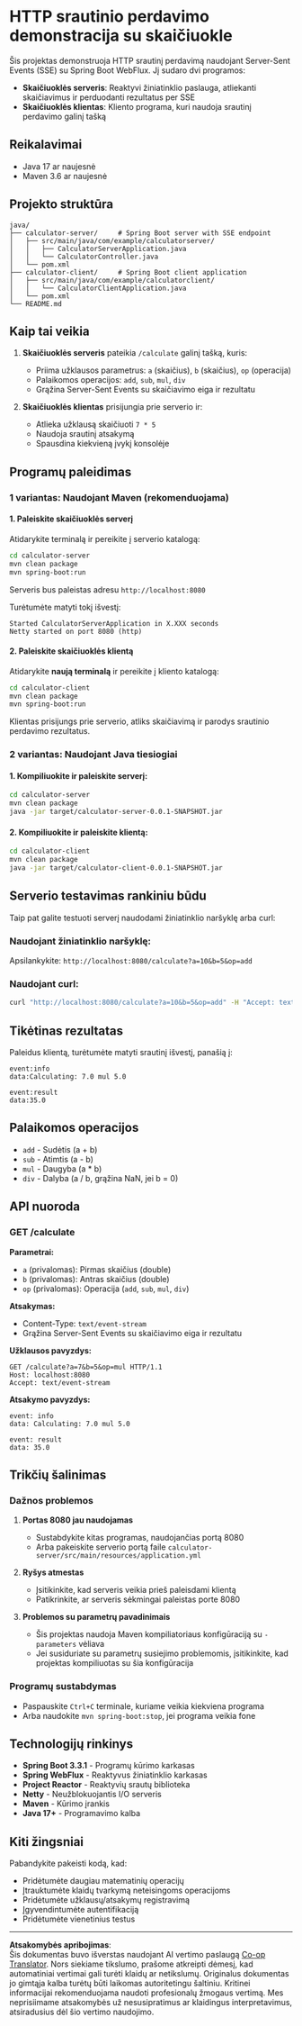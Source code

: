 <!--
CO_OP_TRANSLATOR_METADATA:
{
  "original_hash": "acd4010e430da00946a154f62847a169",
  "translation_date": "2025-08-26T16:54:02+00:00",
  "source_file": "03-GettingStarted/06-http-streaming/solution/java/README.md",
  "language_code": "lt"
}
-->
# HTTP srautinio perdavimo demonstracija su skaičiuokle

Šis projektas demonstruoja HTTP srautinį perdavimą naudojant Server-Sent Events (SSE) su Spring Boot WebFlux. Jį sudaro dvi programos:

- **Skaičiuoklės serveris**: Reaktyvi žiniatinklio paslauga, atliekanti skaičiavimus ir perduodanti rezultatus per SSE
- **Skaičiuoklės klientas**: Kliento programa, kuri naudoja srautinį perdavimo galinį tašką

## Reikalavimai

- Java 17 ar naujesnė
- Maven 3.6 ar naujesnė

## Projekto struktūra

```
java/
├── calculator-server/     # Spring Boot server with SSE endpoint
│   ├── src/main/java/com/example/calculatorserver/
│   │   ├── CalculatorServerApplication.java
│   │   └── CalculatorController.java
│   └── pom.xml
├── calculator-client/     # Spring Boot client application
│   ├── src/main/java/com/example/calculatorclient/
│   │   └── CalculatorClientApplication.java
│   └── pom.xml
└── README.md
```

## Kaip tai veikia

1. **Skaičiuoklės serveris** pateikia `/calculate` galinį tašką, kuris:
   - Priima užklausos parametrus: `a` (skaičius), `b` (skaičius), `op` (operacija)
   - Palaikomos operacijos: `add`, `sub`, `mul`, `div`
   - Grąžina Server-Sent Events su skaičiavimo eiga ir rezultatu

2. **Skaičiuoklės klientas** prisijungia prie serverio ir:
   - Atlieka užklausą skaičiuoti `7 * 5`
   - Naudoja srautinį atsakymą
   - Spausdina kiekvieną įvykį konsolėje

## Programų paleidimas

### 1 variantas: Naudojant Maven (rekomenduojama)

#### 1. Paleiskite skaičiuoklės serverį

Atidarykite terminalą ir pereikite į serverio katalogą:

```bash
cd calculator-server
mvn clean package
mvn spring-boot:run
```

Serveris bus paleistas adresu `http://localhost:8080`

Turėtumėte matyti tokį išvestį:
```
Started CalculatorServerApplication in X.XXX seconds
Netty started on port 8080 (http)
```

#### 2. Paleiskite skaičiuoklės klientą

Atidarykite **naują terminalą** ir pereikite į kliento katalogą:

```bash
cd calculator-client
mvn clean package
mvn spring-boot:run
```

Klientas prisijungs prie serverio, atliks skaičiavimą ir parodys srautinio perdavimo rezultatus.

### 2 variantas: Naudojant Java tiesiogiai

#### 1. Kompiliuokite ir paleiskite serverį:

```bash
cd calculator-server
mvn clean package
java -jar target/calculator-server-0.0.1-SNAPSHOT.jar
```

#### 2. Kompiliuokite ir paleiskite klientą:

```bash
cd calculator-client
mvn clean package
java -jar target/calculator-client-0.0.1-SNAPSHOT.jar
```

## Serverio testavimas rankiniu būdu

Taip pat galite testuoti serverį naudodami žiniatinklio naršyklę arba curl:

### Naudojant žiniatinklio naršyklę:
Apsilankykite: `http://localhost:8080/calculate?a=10&b=5&op=add`

### Naudojant curl:
```bash
curl "http://localhost:8080/calculate?a=10&b=5&op=add" -H "Accept: text/event-stream"
```

## Tikėtinas rezultatas

Paleidus klientą, turėtumėte matyti srautinį išvestį, panašią į:

```
event:info
data:Calculating: 7.0 mul 5.0

event:result
data:35.0
```

## Palaikomos operacijos

- `add` - Sudėtis (a + b)
- `sub` - Atimtis (a - b)
- `mul` - Daugyba (a * b)
- `div` - Dalyba (a / b, grąžina NaN, jei b = 0)

## API nuoroda

### GET /calculate

**Parametrai:**
- `a` (privalomas): Pirmas skaičius (double)
- `b` (privalomas): Antras skaičius (double)
- `op` (privalomas): Operacija (`add`, `sub`, `mul`, `div`)

**Atsakymas:**
- Content-Type: `text/event-stream`
- Grąžina Server-Sent Events su skaičiavimo eiga ir rezultatu

**Užklausos pavyzdys:**
```
GET /calculate?a=7&b=5&op=mul HTTP/1.1
Host: localhost:8080
Accept: text/event-stream
```

**Atsakymo pavyzdys:**
```
event: info
data: Calculating: 7.0 mul 5.0

event: result
data: 35.0
```

## Trikčių šalinimas

### Dažnos problemos

1. **Portas 8080 jau naudojamas**
   - Sustabdykite kitas programas, naudojančias portą 8080
   - Arba pakeiskite serverio portą faile `calculator-server/src/main/resources/application.yml`

2. **Ryšys atmestas**
   - Įsitikinkite, kad serveris veikia prieš paleisdami klientą
   - Patikrinkite, ar serveris sėkmingai paleistas porte 8080

3. **Problemos su parametrų pavadinimais**
   - Šis projektas naudoja Maven kompiliatoriaus konfigūraciją su `-parameters` vėliava
   - Jei susiduriate su parametrų susiejimo problemomis, įsitikinkite, kad projektas kompiliuotas su šia konfigūracija

### Programų sustabdymas

- Paspauskite `Ctrl+C` terminale, kuriame veikia kiekviena programa
- Arba naudokite `mvn spring-boot:stop`, jei programa veikia fone

## Technologijų rinkinys

- **Spring Boot 3.3.1** - Programų kūrimo karkasas
- **Spring WebFlux** - Reaktyvus žiniatinklio karkasas
- **Project Reactor** - Reaktyvių srautų biblioteka
- **Netty** - Neužblokuojantis I/O serveris
- **Maven** - Kūrimo įrankis
- **Java 17+** - Programavimo kalba

## Kiti žingsniai

Pabandykite pakeisti kodą, kad:
- Pridėtumėte daugiau matematinių operacijų
- Įtrauktumėte klaidų tvarkymą neteisingoms operacijoms
- Pridėtumėte užklausų/atsakymų registravimą
- Įgyvendintumėte autentifikaciją
- Pridėtumėte vienetinius testus

---

**Atsakomybės apribojimas**:  
Šis dokumentas buvo išverstas naudojant AI vertimo paslaugą [Co-op Translator](https://github.com/Azure/co-op-translator). Nors siekiame tikslumo, prašome atkreipti dėmesį, kad automatiniai vertimai gali turėti klaidų ar netikslumų. Originalus dokumentas jo gimtąja kalba turėtų būti laikomas autoritetingu šaltiniu. Kritinei informacijai rekomenduojama naudoti profesionalų žmogaus vertimą. Mes neprisiimame atsakomybės už nesusipratimus ar klaidingus interpretavimus, atsiradusius dėl šio vertimo naudojimo.
